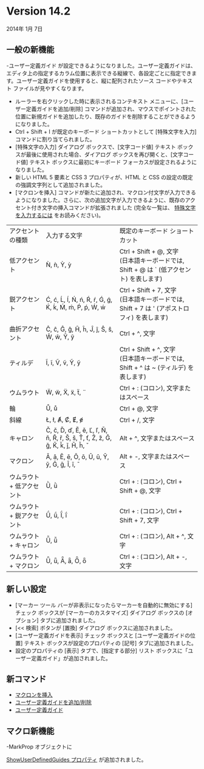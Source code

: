 # Version 14.2

2014年 1月 7日

## 一般の新機能

-ユーザー定義ガイド が設定できるようになりました。ユーザー定義ガイドは、エディタ上の指定するカラム位置に表示できる縦線で、各設定ごとに指定できます。ユーザー定義ガイドを使用すると、縦に配列されたソース コードやテキスト ファイルが見やすくなります。
- ルーラーを右クリックした時に表示されるコンテキスト メニューに、\[ユーザー定義ガイドを追加/削除\] コマンドが追加され、マウスでポイントされた位置に新規ガイドを追加したり、既存のガイドを削除することができるようになりました。
- Ctrl + Shift + I が既定のキーボード ショートカットとして \[特殊文字を入力\] コマンドに割り当てられました。
- \[特殊文字の入力\] ダイアログ ボックスで、\[文字コード値\] テキスト ボックスが最後に使用された場合、ダイアログ ボックスを再び開くと、\[文字コード値\] テキスト ボックスに最初にキーボード フォーカスが設定されるようになりました。
- 新しい HTML 5 要素と CSS 3 プロパティが、HTML と CSS の設定の既定の強調文字列として追加されました。
- \[マクロンを挿入\] コマンドが新たに追加され、マクロン付文字が入力できるようになりました。さらに、次の追加文字が入力できるように、既存のアクセント付き文字の挿入コマンドが拡張されました (完全な一覧は、 [特殊文字を入力するには](../howto/edit/edit_special_char) をお読みください)。

|     |     |     |
| --- | --- | --- |
|アクセントの種類 |入力する文字 |既定のキーボード ショートカット |
| 低アクセント | Ǹ, ǹ, Ỳ, ỳ | Ctrl + Shift + @, 文字<br>(日本語キーボードでは, Shift + @ は \` (低アクセント) を表します) |
| 鋭アクセント | Ć, ć, Ĺ, ĺ, Ń, ń, Ŕ, ŕ, Ǵ, ǵ, Ḱ, ḱ, Ḿ, ḿ, Ṕ, ṕ, Ẃ, ẃ | Ctrl + Shift + 7, 文字<br>(日本語キーボードでは, Shift + 7 は ' (アポストロフィ) を表します) |
| 曲折アクセント | Ĉ, ĉ, Ĝ, ĝ, Ĥ, ĥ, Ĵ, ĵ, Ŝ, ŝ, Ŵ, ŵ, Ŷ, ŷ | Ctrl + ^, 文字 |
| ティルデ | Ĩ, ĩ, Ṽ, ṽ, Ỹ, ỹ | Ctrl + Shift + ^, 文字<br>(日本語キーボードでは, Shift + ^ は ~ (ティルデ) を表します) |
| ウムラウト | Ẅ, ẅ, Ẍ, ẍ, ẗ, ¨ | Ctrl + : (コロン), 文字またはスペース |
| 輪 | Ů, ů | Ctrl + @, 文字 |
| 斜線 | Ł, ł, Ⱥ, Ȼ, Ɇ, ɇ | Ctrl + /, 文字 |
| キャロン | Č, č, Ď, ď, Ě, ě, Ľ, ľ, Ň, ň, Ř, ř, Š, š, Ť, ť, Ž, ž, Ǧ, ǧ, Ǩ, ǩ, ǰ, Ȟ, ȟ, ˇ | Alt + ^, 文字またはスペース |
| マクロン | Ā, ā, Ē, ē, Ō, ō, Ū, ū, Ȳ, ȳ, Ḡ, ḡ, Ī, ī, ¯ | Alt + -, 文字またはスペース |
| ウムラウト \+ 低アクセント | Ǜ, ǜ | Ctrl + : (コロン), Ctrl + Shift + @, 文字 |
| ウムラウト \+ 鋭アクセント | Ǘ, ǘ, Ḯ, ḯ | Ctrl + : (コロン), Ctrl + Shift + 7, 文字 |
| ウムラウト \+ キャロン | Ǚ, ǚ | Ctrl + : (コロン), Alt + ^, 文字 |
| ウムラウト \+ マクロン | Ǖ, ǖ, Ǟ, ǟ, Ȫ, ȫ | Ctrl + : (コロン), Alt + -, 文字 |

## 新しい設定

- \[マーカー ツール バーが非表示になったらマーカーを自動的に無効にする\] チェック ボックスが \[マーカーのカスタマイズ\] ダイアログ ボックスの \[オプション\] タブに追加されました。
- \[<< 検索\] ボタンが \[置換\] ダイアログ ボックスに追加されました。
- \[ユーザー定義ガイドを表示\] チェック ボックスと \[ユーザー定義ガイドの位置\] テキスト ボックスが設定のプロパティの \[記号\] タブに追加されました。
- 設定のプロパティの \[表示\] タブで、\[指定する部分\] リスト ボックスに「ユーザー定義ガイド」が追加されました。

## 新コマンド

- [マクロンを挿入](../cmd/edit/insert_macron)
- [ユーザー定義ガイドを追加/削除](../cmd/view/add_remove_guide)
- [ユーザー定義ガイド](../cmd/view/view_user_defined_guides)

## マクロ新機能

-MarkProp オブジェクトに

[ShowUserDefinedGuides プロパティ](../macro/mark_prop/show_user_defined_guides) が追加されました。

